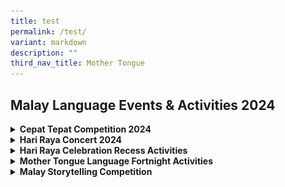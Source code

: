 ```yaml
---
title: test
permalink: /test/
variant: markdown
description: ""
third_nav_title: Mother Tongue
---
```

<h2>Malay Language Events &amp; Activities 2024</h2>

<details>
    <summary><strong>Cepat Tepat Competition 2024</strong></summary>
    <p>Organised by the Malay Language Learning and Promotion Committee (MLLPC) in partnership with Mediacorp.</p>
    <img alt="Cepat Tepat Competition" src="/images/2025/MT%20Malay/Picture1.jpg">
</details>

<details>
    <summary><strong>Hari Raya Concert 2024</strong></summary>
    <img alt="Hari Raya Concert" src="/images/2025/MT%20Malay/Picture2.jpg">
    <img alt="Hari Raya Concert" src="/images/2025/MT%20Malay/Picture3.jpg">
</details>

<details>
    <summary><strong>Hari Raya Celebration Recess Activities</strong></summary>
    <img alt="Recess Activities" src="/images/2025/MT%20Malay/Picture5.jpg">
    <img alt="Recess Activities" src="/images/2025/MT%20Malay/Picture6.jpg">
</details>

<details>
    <summary><strong>Mother Tongue Language Fortnight Activities</strong></summary>

    <details>
        <summary><strong>P1 – Folk Songs</strong></summary>
        <img src="/images/2025/MT%20Malay/Picture7.jpg">
        <img src="/images/2025/MT%20Malay/Picture8.jpg">
    </details>

    <details>
        <summary><strong>P2 – Folk Songs</strong></summary>
        <img src="/images/2025/MT%20Malay/Picture9.jpg">
        <img src="/images/2025/MT%20Malay/Picture10.jpg">
    </details>

    <details>
        <summary><strong>P3 – Folk Tales</strong></summary>
        <img src="/images/2025/MT%20Malay/Picture11.jpg">
        <img src="/images/2025/MT%20Malay/Picture12.jpg">
    </details>

    <details>
        <summary><strong>P4 – Angklung Introduction</strong></summary>
        <img src="/images/2025/MT%20Malay/Picture13.jpg">
        <img src="/images/2025/MT%20Malay/Picture14.jpg">
    </details>
</details>

<details>
    <summary><strong>Malay Storytelling Competition</strong></summary>
    <p>Congratulations to <strong>Balqisya Binti Mohammed Barkathullah</strong> from 1 Integrity for winning the <strong>Best Script</strong> award in the Malay Storytelling Competition organized by Anglo-Chinese School (Junior)!</p>
    <img alt="Storytelling Competition" src="/images/2025/MT%20Malay/Picture27.jpg">
</details>